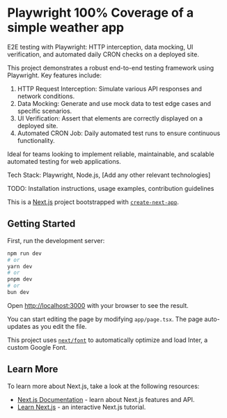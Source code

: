 # Playwright 100% Coverage of a simple weather app

E2E testing with Playwright: HTTP interception, data mocking, UI verification, and automated daily CRON checks on a deployed site.

This project demonstrates a robust end-to-end testing framework using Playwright. Key features include:

1. HTTP Request Interception: Simulate various API responses and network conditions.
2. Data Mocking: Generate and use mock data to test edge cases and specific scenarios.
3. UI Verification: Assert that elements are correctly displayed on a deployed site.
4. Automated CRON Job: Daily automated test runs to ensure continuous functionality.

Ideal for teams looking to implement reliable, maintainable, and scalable automated testing for web applications.

Tech Stack: Playwright, Node.js, [Add any other relevant technologies]

TODO: Installation instructions, usage examples, contribution guidelines

This is a [Next.js](https://nextjs.org/) project bootstrapped with [`create-next-app`](https://github.com/vercel/next.js/tree/canary/packages/create-next-app).

## Getting Started

First, run the development server:

```bash
npm run dev
# or
yarn dev
# or
pnpm dev
# or
bun dev
```

Open [http://localhost:3000](http://localhost:3000) with your browser to see the result.

You can start editing the page by modifying `app/page.tsx`. The page auto-updates as you edit the file.

This project uses [`next/font`](https://nextjs.org/docs/basic-features/font-optimization) to automatically optimize and load Inter, a custom Google Font.

## Learn More

To learn more about Next.js, take a look at the following resources:

- [Next.js Documentation](https://nextjs.org/docs) - learn about Next.js features and API.
- [Learn Next.js](https://nextjs.org/learn) - an interactive Next.js tutorial.
